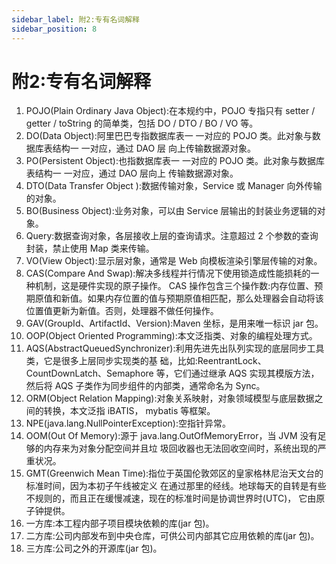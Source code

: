 ```yaml
---
sidebar_label: 附2:专有名词解释
sidebar_position: 8
---
```


# 附2:专有名词解释 

1. POJO(Plain Ordinary Java Object):在本规约中，POJO 专指只有 setter / getter / toString 的简单类，包括 DO / DTO / BO / VO 等。
2. DO(Data Object):阿里巴巴专指数据库表一 一对应的 POJO 类。此对象与数据库表结构一 一对应，通过 DAO 层 向上传输数据源对象。
3. PO(Persistent Object):也指数据库表一 一对应的 POJO 类。此对象与数据库表结构一 一对应，通过 DAO 层向上 传输数据源对象。
4. DTO(Data Transfer Object ):数据传输对象，Service 或 Manager 向外传输的对象。
5. BO(Business Object):业务对象，可以由 Service 层输出的封装业务逻辑的对象。
6. Query:数据查询对象，各层接收上层的查询请求。注意超过 2 个参数的查询封装，禁止使用 Map 类来传输。
7. VO(View Object):显示层对象，通常是 Web 向模板渲染引擎层传输的对象。
8. CAS(Compare And Swap):解决多线程并行情况下使用锁造成性能损耗的一种机制，这是硬件实现的原子操作。 CAS 操作包含三个操作数:内存位置、预期原值和新值。如果内存位置的值与预期原值相匹配，那么处理器会自动将该 位置值更新为新值。否则，处理器不做任何操作。
9. GAV(GroupId、ArtifactId、Version):Maven 坐标，是用来唯一标识 jar 包。
10. OOP(Object Oriented Programming):本文泛指类、对象的编程处理方式。
11. AQS(AbstractQueuedSynchronizer):利用先进先出队列实现的底层同步工具类，它是很多上层同步实现类的基 础，比如:ReentrantLock、CountDownLatch、Semaphore 等，它们通过继承 AQS 实现其模版方法，然后将 AQS 子类作为同步组件的内部类，通常命名为 Sync。
12. ORM(Object Relation Mapping):对象关系映射，对象领域模型与底层数据之间的转换，本文泛指 iBATIS， mybatis 等框架。
13. NPE(java.lang.NullPointerException):空指针异常。
14. OOM(Out Of Memory):源于 java.lang.OutOfMemoryError，当 JVM 没有足够的内存来为对象分配空间并且垃
圾回收器也无法回收空间时，系统出现的严重状况。
15. GMT(Greenwich Mean Time):指位于英国伦敦郊区的皇家格林尼治天文台的标准时间，因为本初子午线被定义 在通过那里的经线。地球每天的自转是有些不规则的，而且正在缓慢减速，现在的标准时间是协调世界时(UTC)， 它由原子钟提供。
16. 一方库:本工程内部子项目模块依赖的库(jar 包)。
17. 二方库:公司内部发布到中央仓库，可供公司内部其它应用依赖的库(jar 包)。
18. 三方库:公司之外的开源库(jar 包)。